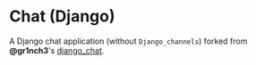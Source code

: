 # Chat (Django)

A Django chat application (without `Django_channels`) forked from **@gr1nch3**'s [django_chat](https://github.com/gr1nch3/django_chat).
